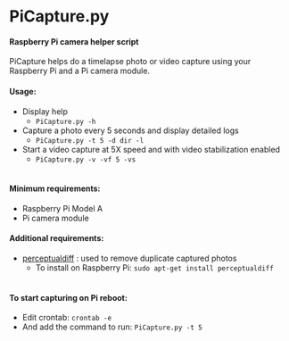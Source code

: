 PiCapture.py
=====
#### Raspberry Pi camera helper script
PiCapture helps do a timelapse photo or video capture using your Raspberry Pi and a Pi camera module.

#### Usage:
 * Display help
   * `PiCapture.py -h`
 * Capture a photo every 5 seconds and display detailed logs 
   * `PiCapture.py -t 5 -d dir -l`
 * Start a video capture at 5X speed and with video stabilization enabled
   * `PiCapture.py -v -vf 5 -vs`
<br><br>

#### Minimum requirements:
* Raspberry Pi Model A
* Pi camera module

#### Additional requirements:
 * [perceptualdiff](https://github.com/myint/perceptualdiff) : used to remove duplicate captured photos
   * To install on Raspberry Pi: `sudo apt-get install perceptualdiff`
<br><br>

#### To start capturing on Pi reboot:
* Edit crontab: `crontab -e`
* And add the command to run: `PiCapture.py -t 5`
